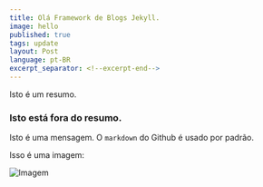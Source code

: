```yaml
---
title: Olá Framework de Blogs Jekyll.
image: hello
published: true
tags: update
layout: Post
language: pt-BR
excerpt_separator: <!--excerpt-end-->
---
```


Isto é um resumo.
<!--excerpt-end--> 

### Isto está fora do resumo.

Isto é uma mensagem. O `markdown` do Github é usado por padrão. 

Isso é uma imagem:

![Imagem](http://rafael.picanco.nom.br/media/eep/apparatus.jpg)